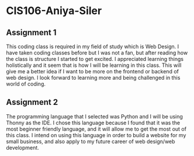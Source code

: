 # CIS106-Aniya-Siler

## Assignment 1
This coding class is required in my field of study which is Web Design. I have taken coding classes before but I was not a fan, but after reading how the class is structure I started to get excited. I appreciated learning things holistically and it seem that is how I will be learning in this class. This will give me a better idea if I want to be more on the frontend or backend of web design. I look forward to learning more and being challenged in this world of coding.

## Assignment 2
The programming language that I selected was Python and I will be using Thonny as the IDE. I chose this language because I found that it was the most beginner friendly language, and it will allow me to get the most out of this class. I intend on using this language in order to build a website for my small business, and also apply to my future career of web design/web development.
